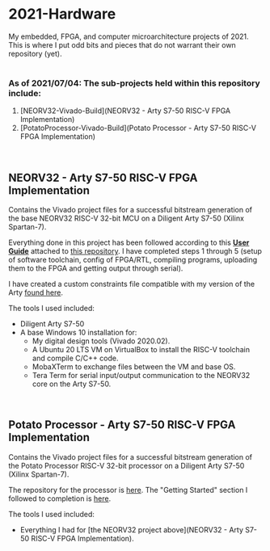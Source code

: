 
# 2021-Hardware

My embedded, FPGA, and computer microarchitecture projects of 2021.  This is where I put odd bits and pieces that do not warrant their own repository (yet).
<br />
<br />
### As of 2021/07/04:  The sub-projects held within this repository include:
1. [NEORV32-Vivado-Build](NEORV32 - Arty S7-50 RISC-V FPGA Implementation)
2. [PotatoProcessor-Vivado-Build](Potato Processor - Arty S7-50 RISC-V FPGA Implementation)

<br />

## NEORV32 - Arty S7-50 RISC-V FPGA Implementation
Contains the Vivado project files for a successful bitstream generation of the base NEORV32 RISC-V 32-bit MCU on a Diligent Arty S7-50 (Xilinx Spartan-7).

Everything done in this project has been followed according to this [**User Guide**](https://stnolting.github.io/neorv32/ug/) attached to [this repository](https://github.com/stnolting/neorv32).  I have completed steps 1 through 5 (setup of software toolchain, config of FPGA/RTL, compiling programs, uploading them to the FPGA and getting output through serial).

I have created a custom constraints file compatible with my version of the Arty [found here](https://github.com/Gunmetal-61/2021-Hardware/tree/main/NEORV32-Vivado-Build/NEORV32.srcs/constrs_1/new).

The tools I used included:
- Diligent Arty S7-50
- A base Windows 10 installation for: 
  - My digital design tools (Vivado 2020.02).
  - A Ubuntu 20 LTS VM on VirtualBox to install the RISC-V toolchain and compile C/C++ code.
  - MobaXTerm to exchange files between the VM and base OS.
  - Tera Term for serial input/output communication to the NEORV32 core on the Arty S7-50.

<br />

## Potato Processor - Arty S7-50 RISC-V FPGA Implementation
Contains the Vivado project files for a successful bitstream generation of the Potato Processor RISC-V 32-bit processor on a Diligent Arty S7-50 (Xilinx Spartan-7).

The repository for the processor is [here](https://github.com/skordal/potato).  The "Getting Started" section I followed to completion is [here](https://github.com/skordal/potato/tree/master/example).

The tools I used included:
- Everything I had for [the NEORV32 project above](NEORV32 - Arty S7-50 RISC-V FPGA Implementation).

